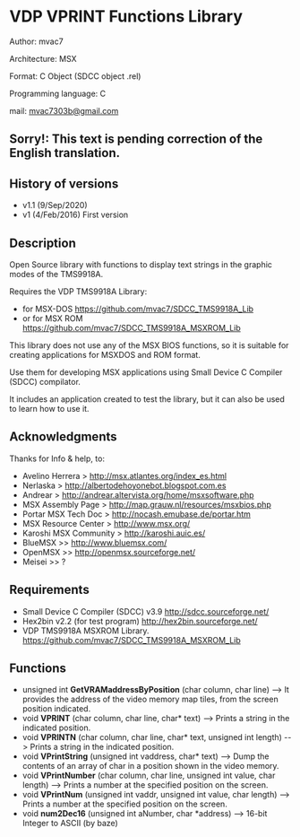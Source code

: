 # VDP VPRINT Functions Library

Author: mvac7

Architecture: MSX

Format: C Object (SDCC object .rel)

Programming language: C

mail: mvac7303b@gmail.com



## Sorry!: This text is pending correction of the English translation.



## History of versions
- v1.1 (9/Sep/2020) <current version>
- v1   (4/Feb/2016) First version



## Description

Open Source library with functions to display text strings in the graphic modes of the TMS9918A.

Requires the VDP TMS9918A Library: 
- for MSX-DOS https://github.com/mvac7/SDCC_TMS9918A_Lib
- or for MSX ROM https://github.com/mvac7/SDCC_TMS9918A_MSXROM_Lib

This library does not use any of the MSX BIOS functions, so it is suitable for creating applications for MSXDOS and ROM format.
  
Use them for developing MSX applications using Small Device C Compiler (SDCC) compilator.

It includes an application created to test the library, but it can also be used to learn how to use it.



## Acknowledgments
  
Thanks for Info & help, to:

* Avelino Herrera > http://msx.atlantes.org/index_es.html
* Nerlaska > http://albertodehoyonebot.blogspot.com.es
* Andrear > http://andrear.altervista.org/home/msxsoftware.php
* MSX Assembly Page > http://map.grauw.nl/resources/msxbios.php
* Portar MSX Tech Doc > http://nocash.emubase.de/portar.htm
* MSX Resource Center > http://www.msx.org/
* Karoshi MSX Community > http://karoshi.auic.es/
* BlueMSX >> http://www.bluemsx.com/
* OpenMSX >> http://openmsx.sourceforge.net/
* Meisei  >> ?



## Requirements

* Small Device C Compiler (SDCC) v3.9 http://sdcc.sourceforge.net/
* Hex2bin v2.2 (for test program) http://hex2bin.sourceforge.net/ 
* VDP TMS9918A MSXROM Library. https://github.com/mvac7/SDCC_TMS9918A_MSXROM_Lib



## Functions

* unsigned int **GetVRAMaddressByPosition** (char column, char line) --> It provides the address of the video memory map tiles, from the screen position indicated.
* void **VPRINT** (char column, char line, char* text) --> Prints a string in the indicated position.
* void **VPRINTN** (char column, char line, char* text, unsigned int length) --> Prints a string in the indicated position.
* void **VPrintString** (unsigned int vaddress, char* text) --> Dump the contents of an array of char in a position shown in the video memory.
* void **VPrintNumber** (char column, char line, unsigned int value, char length) --> Prints a number at the specified position on the screen.
* void **VPrintNum** (unsigned int vaddr, unsigned int value, char length) --> Prints a number at the specified position on the screen.
* void **num2Dec16** (unsigned int aNumber, char *address) --> 16-bit Integer to ASCII (by baze)
